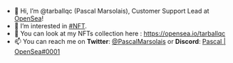 - 👋 Hi, I’m @tarballqc (Pascal Marsolais), Customer Support Lead at [OpenSea](https://opensea.io)!
- 👀 I’m interested in [#NFT](https://twitter.com/nbcsnl/status/1376032888764960769).
- 🌱 You can look at my NFTs collection here : https://opensea.io/tarballqc
- 📫 You can reach me on **Twitter**: [@PascalMarsolais](https://twitter.com/pascalmarsolais) or **Discord**: [Pascal | OpenSea#0001](https://discord.com/users/146613143592894464)

<!---
tarballqc/tarballqc is a ✨ special ✨ repository because its `README.md` (this file) appears on your GitHub profile.
You can click the Preview link to take a look at your changes.
--->
